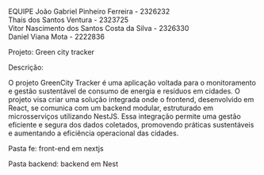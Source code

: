 EQUIPE
João Gabriel Pinheiro Ferreira - 2326232<br/>
Thais dos Santos Ventura - 2323725<br/>
 Vitor Nascimento dos Santos Costa da Silva - 2326330<br/>
 Daniel Viana Mota - 2222836<br/>

Projeto: Green city tracker

Descrição:

O projeto GreenCity Tracker é uma aplicação voltada para o monitoramento e gestão sustentável de consumo de energia e resíduos em cidades.
O projeto visa criar uma solução integrada onde o frontend, desenvolvido em React, se comunica com um backend modular, estruturado em microsserviços utilizando NestJS.
Essa integração permite uma gestão eficiente e segura dos dados coletados, promovendo práticas sustentáveis e aumentando a eficiência operacional das cidades.

Pasta fe: front-end em nextjs

Pasta backend: backend em Nest
